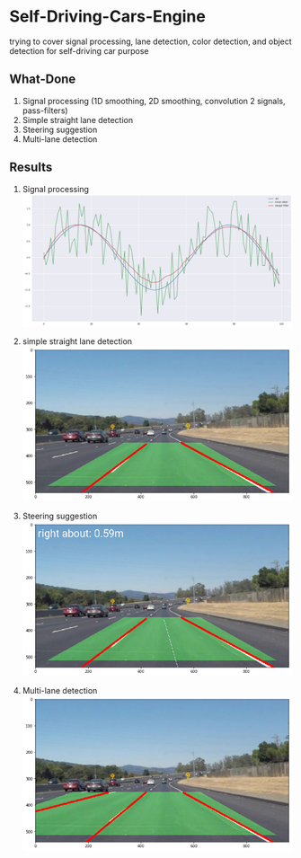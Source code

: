 # Self-Driving-Cars-Engine
trying to cover signal processing, lane detection, color detection, and object detection for self-driving car purpose

## What-Done

1. Signal processing (1D smoothing, 2D smoothing, convolution 2 signals, pass-filters)
2. Simple straight lane detection
3. Steering suggestion
4. Multi-lane detection

## Results

1. Signal processing
![alt text](signal-processing/smoothing.png)

2. simple straight lane detection
![alt text](simple-straight-lane/simple-straight-lane-detection.png)

3. Steering suggestion
![alt text](steering-suggestion/steering-suggestion.png)

4. Multi-lane detection
![alt text](multi-lane-detection/multi-lane-detection.png)
